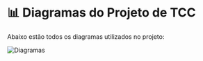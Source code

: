 
# 📊 Diagramas do Projeto de TCC

Abaixo estão todos os diagramas utilizados no projeto:

![Diagramas](docs/diagramas_tcc.png)
